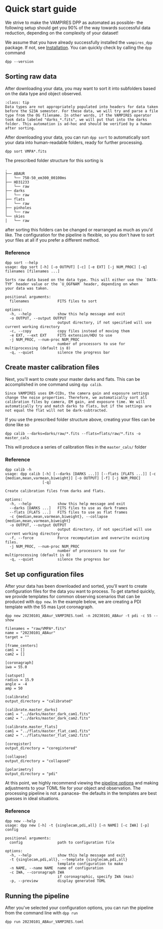 # Quick start guide

We strive to make the VAMPIRES DPP as automated as possible- the following setup should get you 90% of the way towards successful data reduction, depending on the complexity of your dataset!

We assume that you have already successfully installed the `vampires_dpp` package. If not, see [Installation](_). You can quickly check by calling the `dpp` command

```
dpp --version
```

## Sorting raw data

After downloading your data, you may want to sort it into subfolders based on the data type and object observed.

```{admonition} Pre-S23A Data types
:class: tip
Data types are not appropriately populated into headers for data taken before the S23A semester. For these data, we will try and parse a file type from the OG filename. In other words, if the VAMPIRES operator took data labeled "darks_*.fits", we will put that into the darks folder. This automation is ad-hoc and should be verified by a human after sorting.
```

After downloading your data, you can run `dpp sort` to automatically sort your data into human-readable folders, ready for further processing.

```
dpp sort VMPA*.fits
```

The prescribed folder structure for this sorting is
```
.
├── ABAUR
│   └── 750-50_em300_00100ms
├── HD31233
│   └── raw
├── darks
│   └── raw
├── flats
│   └── raw
├── pinholes
│   └── raw
└── skies
│   └── raw
```
after sorting this folders can be changed or rearranged as much as you'd like. The configuration for the pipeline is flexible, so you don't have to sort your files at all if you prefer a different method.

### Reference

```
dpp sort --help
usage: dpp sort [-h] [-o OUTPUT] [-c] [-e EXT] [-j NUM_PROC] [-q] filenames [filenames ...]

Sorts raw data based on the data type. This will either use the `DATA-TYP` header value or the `U_OGFNAM` header, depending on when
your data was taken.

positional arguments:
  filenames             FITS files to sort

options:
  -h, --help            show this help message and exit
  -o OUTPUT, --output OUTPUT
                        output directory, if not specified will use current working directory
  -c, --copy            copy files instead of moving them
  -e EXT, --ext EXT     FITS extension/HDU to use
  -j NUM_PROC, --num-proc NUM_PROC
                        number of processors to use for multiprocessing (default is 8)
  -q, --quiet           silence the progress bar
```

## Create master calibration files

Next, you'll want to create your master darks and flats. This can be accomplished in one command using `dpp calib`.

```{admonition} Matching calibration settings
Since VAMPIRES uses EM-CCDs, the camera gain and exposure settings change the noise properties. Therefore, we automatically sort all calibration files by camera, EM gain, and exposure time. We will automatically try and match darks to flats, but if the settings are not equal the flat will not be dark-subtracted.
```

If you use the prescribed folder structure above, creating your files can be done like so
```
dpp calib --darks=darks/raw/*.fits --flats=flats/raw/*.fits -o master_cals
```

This will produce a series of calibration files in the `master_cals/` folder


### Reference

```
dpp calib -h
usage: dpp calib [-h] [--darks [DARKS ...]] [--flats [FLATS ...]] [-c {median,mean,varmean,biweight}] [-o OUTPUT] [-f] [-j NUM_PROC]
                 [-q]

Create calibration files from darks and flats.

options:
  -h, --help            show this help message and exit
  --darks [DARKS ...]   FITS files to use as dark frames
  --flats [FLATS ...]   FITS files to use as flat frames
  -c {median,mean,varmean,biweight}, --collapse {median,mean,varmean,biweight}
  -o OUTPUT, --output OUTPUT
                        output directory, if not specified will use current working directory
  -f, --force           Force recomputation and overwrite existing files.
  -j NUM_PROC, --num-proc NUM_PROC
                        number of processors to use for multiprocessing (default is 8)
  -q, --quiet           silence the progress bar
```

## Set up configuration files

After your data has been downloaded and sorted, you'll want to create configuration files for the data you want to process. To get started quickly, we provide templates for common observing scenarios that can be produced with `dpp new`. In the example below, we are creating a PDI template with the 55 mas Lyot coronagraph.

```
dpp new 20230101_ABAur_VAMPIRES.toml -n 20230101_ABAur -t pdi -c 55 --show
```
```
filenames = "raw/VMPA*.fits"
name = "20230101_ABAur"
target = ""

[frame_centers]
cam1 = []
cam2 = []

[coronagraph]
iwa = 55.0

[satspot]
radius = 15.9
angle = -4
amp = 50

[calibrate]
output_directory = "calibrated"

[calibrate.master_darks]
cam1 = "../darks/master_dark_cam1.fits"
cam2 = "../darks/master_dark_cam2.fits"

[calibrate.master_flats]
cam1 = "../flats/master_flat_cam1.fits"
cam2 = "../flats/master_flat_cam2.fits"

[coregister]
output_directory = "coregistered"

[collapse]
output_directory = "collapsed"

[polarimetry]
output_directory = "pdi"
```

At this point, we highly recommend viewing the [pipeline options]() and making adjustments to your TOML file for your object and observation. The processing pipeline is not a panacea- the defaults in the templates are best guesses in ideal situations.

### Reference

```
dpp new --help
usage: dpp new [-h] -t {singlecam,pdi,all} [-n NAME] [-c IWA] [-p] config

positional arguments:
  config                path to configuration file

options:
  -h, --help            show this help message and exit
  -t {singlecam,pdi,all}, --template {singlecam,pdi,all}
                        template configuration to make
  -n NAME, --name NAME  name of configuration
  -c IWA, --coronagraph IWA
                        if coronagraphic, specify IWA (mas)
  -p, --preview         display generated TOML
```

## Running the pipeline

After you've selected your configuration options, you can run the pipeline from the command line with `dpp run`

```
dpp run 20230101_ABAur_VAMPIRES.toml
```


